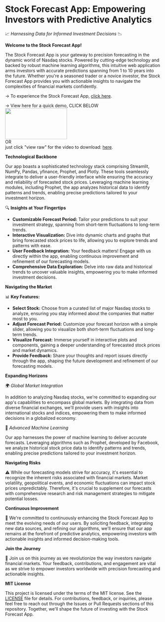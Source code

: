 # Stock Forecast App: Empowering Investors with Predictive Analytics

📈 *Harnessing Data for Informed Investment Decisions* 📉

**Welcome to the Stock Forecast App!**

The Stock Forecast App is your gateway to precision forecasting in the dynamic world of Nasdaq stocks. Powered by cutting-edge technology and backed by robust machine learning algorithms, this intuitive web application arms investors with accurate predictions spanning from 1 to 10 years into the future. Whether you're a seasoned trader or a novice investor, the Stock Forecast App provides you with actionable insights to navigate the complexities of financial markets confidently.

-> To experience the Stock Forecast App, [click here](https://stock-prediction-web-app-ml.streamlit.app/?embed_options=dark_theme).

-> View here for a quick demo, CLICK BELOW  
[<img src="https://img.youtube.com/vi/3wDDKFrcKy8/maxresdefault.jpg" width="200" height="100">](https://www.youtube.com/watch?v=3wDDKFrcKy8)
 <br> OR<br> just click "view raw" for the video to download: [here](https://github.com/ishita48/Stock_Prediction_Web_App_ML/blob/main/Stock%20Forecast%20App.webm).<br>

**Technological Backbone**

Our app boasts a sophisticated technology stack comprising Streamlit, NumPy, Pandas, yfinance, Prophet, and Plotly. These tools seamlessly integrate to deliver a user-friendly interface while ensuring the accuracy and reliability of forecasted stock prices. Leveraging machine learning modules, including Prophet, the app analyzes historical data to identify patterns and trends, enabling precise predictions tailored to your investment horizon.

🔍 **Insights at Your Fingertips**

- **Customizable Forecast Period:** Tailor your predictions to suit your investment strategy, spanning from short-term fluctuations to long-term trends.
- **Interactive Visualization:** Dive into dynamic charts and graphs that bring forecasted stock prices to life, allowing you to explore trends and patterns with ease.
- **User Feedback Integration:** Your feedback matters! Engage with us directly within the app, enabling continuous improvement and refinement of our forecasting models.
- **Comprehensive Data Exploration:** Delve into raw data and historical trends to uncover valuable insights, empowering you to make informed investment decisions.

**Navigating the Market**

📊 **Key Features:**

- **Select Stock:** Choose from a curated list of major Nasdaq stocks to analyze, ensuring you stay informed about the companies that matter most to you.
- **Adjust Forecast Period:** Customize your forecast horizon with a simple slider, allowing you to visualize both short-term fluctuations and long-term trends.
- **Visualize Forecast:** Immerse yourself in interactive plots and components, gaining a deeper understanding of forecasted stock prices and market dynamics.
- **Provide Feedback:** Share your thoughts and report issues directly through the app, shaping the future development and refinement of our forecasting models.

**Expanding Horizons**

🌍 *Global Market Integration*

In addition to analyzing Nasdaq stocks, we're committed to expanding our app's capabilities to encompass global markets. By integrating data from diverse financial exchanges, we'll provide users with insights into international stocks and indices, empowering them to make informed decisions in a globalized economy.

🤖 *Advanced Machine Learning*

Our app harnesses the power of machine learning to deliver accurate forecasts. Leveraging algorithms such as Prophet, developed by Facebook, we analyze historical stock price data to identify patterns and trends, enabling precise predictions tailored to your investment horizon.

**Navigating Risks**

⚠️ While our forecasting models strive for accuracy, it's essential to recognize the inherent risks associated with financial markets. Market volatility, geopolitical events, and economic fluctuations can impact stock prices unpredictably. Therefore, it's crucial to supplement our forecasts with comprehensive research and risk management strategies to mitigate potential losses.

**Continuous Improvement**

🚀 We're committed to continuously enhancing the Stock Forecast App to meet the evolving needs of our users. By soliciting feedback, integrating new data sources, and refining our algorithms, we'll ensure that our app remains at the forefront of predictive analytics, empowering investors with actionable insights and informed decision-making tools.

**Join the Journey**

🌟 Join us on this journey as we revolutionize the way investors navigate financial markets. Your feedback, contributions, and engagement are vital as we strive to empower investors worldwide with precision forecasting and actionable insights.

**MIT License**

This project is licensed under the terms of the MIT license. See the [LICENSE](https://github.com/bhavyathabejawada/Stock-Guide-Web-App-ML/blob/main/LICENSE) file for details.
For contributions, feedback, or inquiries, please feel free to reach out through the Issues or Pull Requests sections of this repository. Together, we'll shape the future of investing with the Stock Forecast App.

